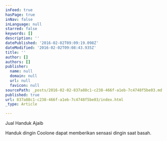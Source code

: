 ```yaml
---
inFeed: true
hasPage: true
inNav: false
inLanguage: null
starred: false
keywords: []
description: ''
datePublished: '2016-02-02T09:09:19.098Z'
dateModified: '2016-02-02T09:08:43.935Z'
title: ''
author: []
authors: []
publisher:
  name: null
  domain: null
  url: null
  favicon: null
sourcePath: _posts/2016-02-02-837a88c1-c238-466f-a1eb-7c4748f5be03.md
published: true
url: 837a88c1-c238-466f-a1eb-7c4748f5be03/index.html
_type: Article

---
```

Jual Handuk Ajaib

Handuk dingin Coolone dapat memberikan sensasi dingin saat basah.
